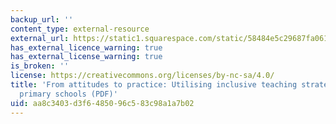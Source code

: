 ```yaml
---
backup_url: ''
content_type: external-resource
external_url: https://static1.squarespace.com/static/58484e5c29687fa0619950ac/t/58487e7cb3db2b3b3873689f/1481145993303/Elder%2C+Damiani+%26+Oswago+%282015%29-+Inclusion+in+Kenyan+Schools.pdf
has_external_licence_warning: true
has_external_license_warning: true
is_broken: ''
license: https://creativecommons.org/licenses/by-nc-sa/4.0/
title: 'From attitudes to practice: Utilising inclusive teaching strategies in Kenyan
  primary schools (PDF)'
uid: aa8c3403-d3f6-4850-96c5-83c98a1a7b02
---
```

